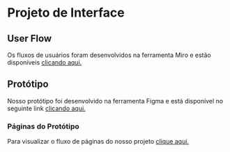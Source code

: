 
# Projeto de Interface

## User Flow
Os fluxos de usuários foram desenvolvidos na ferramenta Miro e estão disponíveis [clicando aqui.](https://miro.com/app/board/uXjVMkgPJdw=/?share_link_id=827497143826)

## Protótipo
Nosso protótipo foi desenvolvido na ferramenta Figma e está disponível no seguinte link [clicando aqui.](https://www.figma.com/file/dqXg8pCxWnpWswyVefzP4s/Figma-basics?type=design&node-id=1669-162202&mode=design)

### Páginas do Protótipo
Para visualizar o fluxo de páginas do nosso projeto [clique aqui.](https://www.figma.com/proto/dqXg8pCxWnpWswyVefzP4s/Prot%C3%B3tipo---Doe-F%C3%A1cil?type=design&node-id=521-2&t=SnMJZFbBlk6xTu5Y-1&scaling=min-zoom&page-id=1669%3A162202&mode=design)